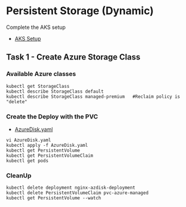 # Persistent Storage (Dynamic)

Complete the AKS setup

- [AKS Setup](https://github.com/YeffaDev/learn-kubernetes-brownbag/blob/master/lab/setup/04.AKS.md)

## Task 1 - Create Azure Storage Class

### Available Azure classes

```
kubectl get StorageClass
kubectl describe StorageClass default
kubectl describe StorageClass managed-premium   #Reclaim policy is "delete"
```

### Create the Deploy with the PVC

- [AzureDisk.yaml](https://github.com/YeffaDev/learn-kubernetes-brownbag/blob/master/lab/yaml/08/AzureDisk.yaml)

```
vi AzureDisk.yaml
kubectl apply -f AzureDisk.yaml
kubectl get PersistentVolume
kubectl get PersistentVolumeClaim
kubectl get pods
```

### CleanUp

```
kubectl delete deployment nginx-azdisk-deployment
kubectl delete PersistentVolumeClaim pvc-azure-managed
kubectl get PersistentVolume --watch

```
